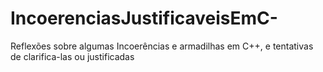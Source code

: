 # IncoerenciasJustificaveisEmC-
Reflexões sobre algumas Incoerências e armadilhas em C++, e tentativas de clarifica-las ou justificadas
